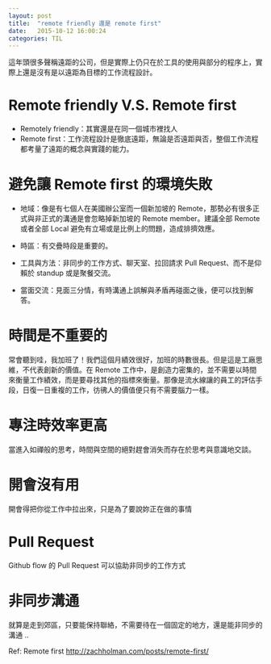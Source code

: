 ```yaml
---
layout: post
title:  "remote friendly 還是 remote first"
date:   2015-10-12 16:00:24
categories: TIL
---
```


這年頭很多聲稱遠距的公司，但是實際上仍只在於工具的使用與部分的程序上，實際上還是沒有是以遠距為目標的工作流程設計。

# Remote friendly V.S. Remote first

+ Remotely friendly：其實還是在同一個城市裡找人
+ Remote first：工作流程設計是徹底遠距，無論是否遠距與否，整個工作流程都考量了遠距的概念與實踐的能力。

# 避免讓 Remote first 的環境失敗

+ 地域：像是有七個人在美國辦公室而一個新加坡的 Remote，那勢必有很多正式與非正式的溝通是會忽略掉新加坡的 Remote member。建議全部 Remote 或者全部 Local 避免有立場或是比例上的問題，造成排擠效應。 

+ 時區：有交疊時段是重要的。

+ 工具與方法：非同步的工作方式、聊天室、拉回請求 Pull Request、而不是仰賴於 standup 或是聚餐交流。

+ 當面交流：見面三分情，有時溝通上誤解與矛盾再碰面之後，便可以找到解答。

# 時間是不重要的

常會聽到哇，我加班了！我們這個月績效很好，加班的時數很長。但是這是工廠思維，不代表創新的價值。在 Remote 工作中，是創造力密集的，並不需要以時間來衡量工作績效，而是要尋找其他的指標來衡量。那像是流水線讓的員工的評估手段，日復一日重複的工作，彷彿人的價值便只有不需要腦力一樣。

# 專注時效率更高

當進入如禪般的思考，時間與空間的絕對趕會消失而存在於思考與意識地交談。

# 開會沒有用

開會得把你從工作中拉出來，只是為了要說妳正在做的事情

# Pull Request 

Github flow 的 Pull Request 可以協助非同步的工作方式

# 非同步溝通

就算是走到郊區，只要能保持聯絡，不需要待在一個固定的地方，還是能非同步的溝通 ..

Ref: Remote first
http://zachholman.com/posts/remote-first/

